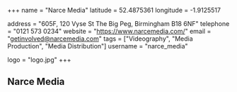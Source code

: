 +++
name = "Narce Media"
latitude = 52.4875361
longitude = -1.9125517

address = "605F, 120 Vyse St The Big Peg, Birmingham B18 6NF"
telephone = "0121 573 0234"
website = "https://www.narcemedia.com/"
email = "getinvolved@narcemedia.com"
tags = ["Videography", "Media Production", "Media Distribution"]
username = "narce_media"

logo = "logo.jpg"
+++

## Narce Media
